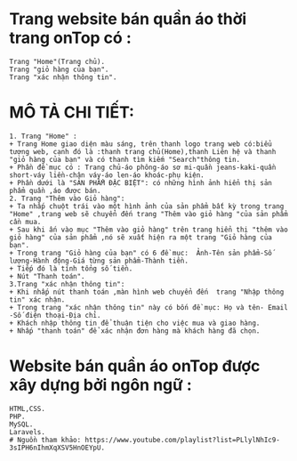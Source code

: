 
# Trang website bán quần áo thời trang onTop có : 
    Trang "Home"(Trang chủ). 
    Trang "giỏ hàng của bạn".
    Trang "xác nhận thông tin". 
# MÔ TẢ CHI TIẾT: 
	1. Trang "Home" :
	+ Trang Home giao diện màu sáng, trên thanh logo trang web có:biểu tượng web, cạnh đó là :thanh trang chủ(Home),thanh Liên hệ và thanh "giỏ hàng của bạn" và có thanh tìm kiếm "Search"thông tin.
	+ Phần đề mục có : Trang chủ-áo phông-áo sơ mi-quần jeans-kaki-quần short-váy liền-chân váy-áo len-áo khoác-phụ kiện.
	+ Phần dưới là "SẢN PHẨM ĐẶC BIỆT": có những hình ảnh hiển thị sản phẩm quần ,áo được bán.
	2. Trang "Thêm vào Giỏ hàng":
	+ Ta nhấp chuột trái vào một hình ảnh của sản phẩm bất kỳ trong trang "Home" ,trang web sẽ chuyển đến trang "Thêm vào giỏ hàng "của sản phẩm cần mua.
	+ Sau khi ấn vào mục "Thêm vào giỏ hàng" trên trang hiển thị "thêm vào giỏ hàng" của sản phẩm ,nó sẽ xuất hiện ra một trang "Giỏ hàng của bạn".
	+ Trong trang "Giỏ hàng của bạn" có 6 đề mục:  Ảnh-Tên sản phẩm-Số lượng-Hành động-Giá từng sản phẩm-Thành tiền.
   	+ Tiếp đó là tính tổng số tiền.
   	+ Nút "Thanh toán".
	3.Trang "xác nhận thông tin":
   	+ Khi nhấp nút thanh toán ,màn hình web chuyển đến  trang "Nhập thông tin" xác nhận.
   	+ Trong trang "xác nhận thông tin" này có bốn đề mục: Họ và tên- Email -Số điện thoại-Địa chỉ.
   	+ Khách nhập thông tin để thuận tiện cho việc mua và giao hàng.
   	+ Nhấp "thanh toán" để xác nhận đơn hàng mà khách hàng đã chọn.
# Website bán quần áo onTop được xây dựng bởi ngôn ngữ :
	HTML,CSS.
	PHP.
	MySQL.
	Laravels.
	# Nguồn tham khảo: https://www.youtube.com/playlist?list=PLlylNhIc9-3sIPH6nIhmXqXSV5HnOEYpU.
